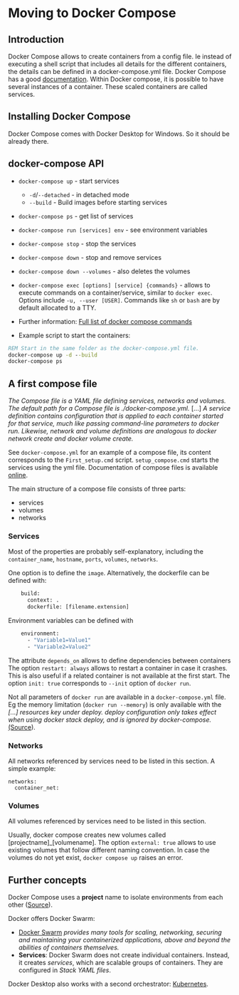 # Moving to Docker Compose

## Introduction

Docker Compose allows to create containers from a config file. Ie instead of executing a shell script that includes all details for the different containers, the details can be defined in a docker-compose.yml file.
Docker Compose has a good [documentation](https://docs.docker.com/compose/).
Within Docker compose, it is possible to have several instances of a container. These scaled containers are called services.

## Installing Docker Compose

Docker Compose comes with Docker Desktop for Windows. So it should be already there.

## docker-compose API

- `docker-compose up`       - start services
  - `-d`/`--detached`       - in detached mode
  - `--build`               - Build images before starting services
- `docker-compose ps`         - get list of services
- `docker-compose run [services] env` - see environment variables
- `docker-compose stop`     - stop the services
- `docker-compose down`     - stop and remove services
- `docker-compose down --volumes` - also deletes the volumes
- `docker-compose exec [options] [service] {commands}` - allows to execute commands on a container/service, similar to `docker exec`. Options include `-u, --user [USER]`. Commands like `sh` or `bash` are by default allocated to a TTY.

- Further information: [Full list of docker compose commands](https://docs.docker.com/compose/reference/)
- Example script to start the containers:

```cmd
REM Start in the same folder as the docker-compose.yml file.
docker-compose up -d --build
docker-compose ps
```

## A first compose file

*The Compose file is a YAML file defining services, networks and volumes. The default path for a Compose file is ./docker-compose.yml.*
[...]
*A service definition contains configuration that is applied to each container started for that service, much like passing command-line parameters to docker run. Likewise, network and volume definitions are analogous to docker network create and docker volume create.*

See `docker-compose.yml` for an example of a compose file, its content corresponds to the `First_setup.cmd` script. `setup_compose.cmd` starts the services using the yml file.
Documentation of compose files is available [online](https://docs.docker.com/compose/compose-file/).

The main structure of a compose file consists of three parts:
- services
- volumes
- networks

### Services
Most of the properties are probably self-explanatory, including the `container_name`, `hostname`, `ports`, `volumes`, `networks`.

One option is to define the `image`. Alternatively, the dockerfile can be defined with:

```cmd
    build:
      context: .
      dockerfile: [filename.extension]
```

Environment variables can be defined with

```cmd
    environment:
      - "Variable1=Value1"
      - "Variable2=Value2"
```

The attribute `depends_on` allows to define dependencies between containers
The option `restart: always` allows to restart a container in case it crashes. This is also useful if a related container is not available at the first start. 
The option `init: true` corresponds to `--init` option of `docker run`.

Not all parameters of `docker run` are available in a `docker-compose.yml` file. Eg the memory limitation (`docker run --memory`) is only available with the *[...] resources key under deploy. deploy configuration only takes effect when using docker stack deploy, and is ignored by docker-compose.* [(Source](https://docs.docker.com/compose/compose-file/compose-versioning/#upgrading)).

### Networks
All networks referenced by services need to be listed in this section.
A simple example:

```
networks:
  container_net:
```

### Volumes
All volumes referenced by services need to be listed in this section.

Usually, docker compose creates new volumes called [projectname]_[volumename].
The option `external: true` allows to use existing volumes that follow different naming convention. In case the volumes do not yet exist, `docker compose up` raises an error.

## Further concepts

Docker Compose uses a **project** name to isolate environments from each other ([Source](https://docs.docker.com/compose/#multiple-isolated-environments-on-a-single-host)).

Docker offers Docker Swarm:

- [Docker Swarm](https://docs.docker.com/get-started/swarm-deploy/) *provides many tools for scaling, networking, securing and maintaining your containerized applications, above and beyond the abilities of containers themselves.*
- **Services**: Docker Swarm does not create individual containers. Instead, it creates *services*, which are scalable groups of containers. They are configured in *Stack YAML files*.

Docker Desktop also works with a second orchestrator: [Kubernetes](https://docs.docker.com/get-started/kube-deploy/).
